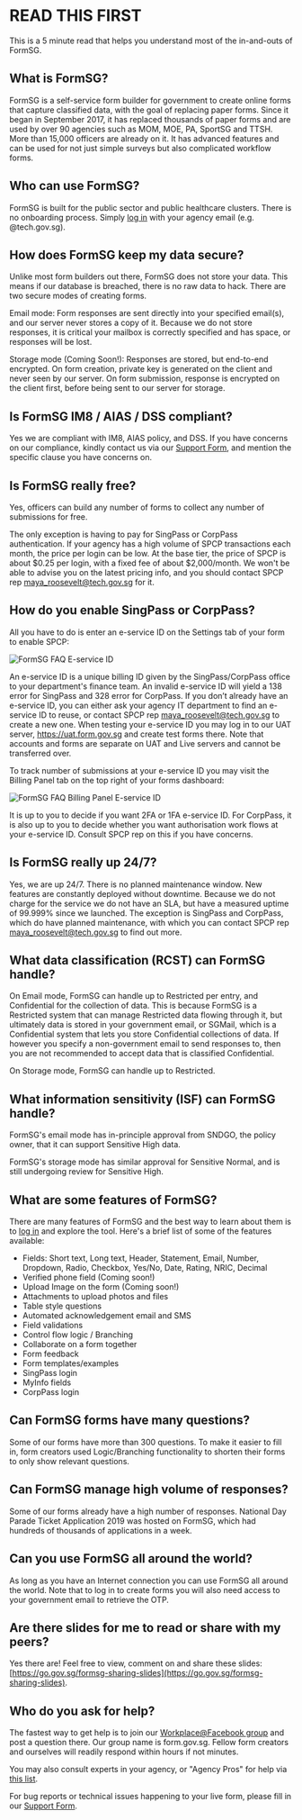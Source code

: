 # READ THIS FIRST

This is a 5 minute read that helps you understand most of the in-and-outs of FormSG.

## What is FormSG?

FormSG is a self-service form builder for government to create online forms that capture classified data, with the goal of replacing paper forms. Since it began in September 2017, it has replaced thousands of paper forms and are used by over 90 agencies such as MOM, MOE, PA,  SportSG and TTSH. More than 15,000 officers are already on it. It has advanced features and can be used for not just simple surveys but also complicated workflow forms.

## Who can use FormSG?

FormSG is built for the public sector and public healthcare clusters. There is no onboarding process. Simply [log in](https://form.gov.sg/#!/signin) with your agency email (e.g. @tech.gov.sg).

## How does FormSG keep my data secure?

Unlike most form builders out there, FormSG does not store your data. This means if our database is breached, there is no raw data to hack. There are two secure modes of creating forms.

Email mode: Form responses are sent directly into your specified email(s), and our server never stores a copy of it. Because we do not store responses, it is critical your mailbox is correctly specified and has space, or responses will be lost.

Storage mode (Coming Soon!): Responses are stored, but end-to-end encrypted. On form creation, private key is generated on the client and never seen by our server. On form submission, response is encrypted on the client first, before being sent to our server for storage.

## Is FormSG IM8 / AIAS / DSS compliant?

Yes we are compliant with IM8, AIAS policy, and DSS. If you have concerns on our compliance, kindly contact us via our [Support Form](https://go.gov.sg/formsg-support), and mention the specific clause you have concerns on.

## Is FormSG really free?

Yes, officers can build any number of forms to collect any number of submissions for free. 

The only exception is having to pay for SingPass or CorpPass authentication. If your agency has a high volume of SPCP transactions each month, the price per login can be low. At the base tier, the price of SPCP is about $0.25 per login, with a fixed fee of about $2,000/month. We won't be able to advise you on the latest pricing info, and you should contact SPCP rep [maya_roosevelt@tech.gov.sg](mailto:maya_roosevelt@tech.gov.sg) for it.

## How do you enable SingPass or CorpPass?

All you have to do is enter an e-service ID on the Settings tab of your form to enable SPCP:

![FormSG FAQ E-service ID](https://s3-ap-southeast-1.amazonaws.com/misc.form.gov.sg/faq-singpass.png "FormSG FAQ E-service ID")

An e-service ID is a unique billing ID given by the SingPass/CorpPass office to your department's finance team. An invalid e-service ID will yield a 138 error for SingPass and 328 error for CorpPass. If you don’t already have an e-service ID, you can either ask your agency IT department to find an e-service ID to reuse, or contact SPCP rep [maya_roosevelt@tech.gov.sg](mailto:maya_roosevelt@tech.gov.sg) to create a new one. When testing your e-service ID you may log in to our UAT server, https://uat.form.gov.sg and create test forms there. Note that accounts and forms are separate on UAT and Live servers and cannot be transferred over.

To track number of submissions at your e-service ID you may visit the Billing Panel tab on the top right of your forms dashboard:

![FormSG FAQ Billing Panel E-service ID](https://s3-ap-southeast-1.amazonaws.com/misc.form.gov.sg/faq-billing-eservice.png "FormSG FAQ Billing Panel E-service ID")

It is up to you to decide if you want 2FA or 1FA e-service ID. For CorpPass, it is also up to you to decide whether you want authorisation work flows at your e-service ID. Consult SPCP rep on this if you have concerns. 

## Is FormSG really up 24/7?

Yes, we are up 24/7. There is no planned maintenance window. New features are constantly deployed without downtime. Because we do not charge for the service we do not have an SLA, but have a measured uptime of 99.999% since we launched. The exception is SingPass and CorpPass, which do have planned maintenance, with which you can contact SPCP rep [maya_roosevelt@tech.gov.sg](mailto:maya_roosevelt@tech.gov.sg) to find out more.

## What data classification (RCST) can FormSG handle?

On Email mode, FormSG can handle up to Restricted per entry, and Confidential for the collection of data. This is because FormSG is a Restricted system that can manage Restricted data flowing through it, but ultimately data is stored in your government email, or SGMail, which is a Confidential system that lets you store Confidential collections of data. If however you specify a non-government email to send responses to, then you are not recommended to accept data that is classified Confidential.

On Storage mode, FormSG can handle up to Restricted. 

## What information sensitivity (ISF) can FormSG handle?

FormSG's email mode has in-principle approval from SNDGO, the policy owner, that it can support Sensitive High data. 

FormSG's storage mode has similar approval for Sensitive Normal, and is still undergoing review for Sensitive High.

## What are some features of FormSG?

There are many features of FormSG and the best way to learn about them is to [log in](https://form.gov.sg/#!/signin) and explore the tool. Here's a brief list of some of the features available:
- Fields: Short text, Long text, Header, Statement, Email, Number, Dropdown, Radio, Checkbox, Yes/No, Date, Rating, NRIC, Decimal
- Verified phone field (Coming soon!)
- Upload Image on the form (Coming soon!)
- Attachments to upload photos and files
- Table style questions
- Automated acknowledgement email and SMS
- Field validations
- Control flow logic / Branching
- Collaborate on a form together
- Form feedback
- Form templates/examples
- SingPass login
- MyInfo fields
- CorpPass login

## Can FormSG forms have many questions?

Some of our forms have more than 300 questions. To make it easier to fill in, form creators used Logic/Branching functionality to shorten their forms to only show relevant questions.

## Can FormSG manage high volume of responses?

Some of our forms already have a high number of responses. National Day Parade Ticket Application 2019 was hosted on FormSG, which had hundreds of thousands of applications in a week.

## Can you use FormSG all around the world?

As long as you have an Internet connection you can use FormSG all around the world. Note that to log in to create forms you will also need access to your government email to retrieve the OTP.

## Are there slides for me to read or share with my peers?

Yes there are! Feel free to view, comment on and share these slides: [https://go.gov.sg/formsg-sharing-slides](https://go.gov.sg/formsg-sharing-slides).

## Who do you ask for help?

The fastest way to get help is to join our [Workplace@Facebook group](https://onepublicservice.facebook.com/groups/299464690543915/) and post a question there. Our group name is form.gov.sg. Fellow form creators and ourselves will readily respond within hours if not minutes. 

You may also consult experts in your agency, or "Agency Pros" for help via [this list](/AskAPro.html).

For bug reports or technical issues happening to your live form, please fill in our [Support Form](https://go.gov.sg/formsg-support).
